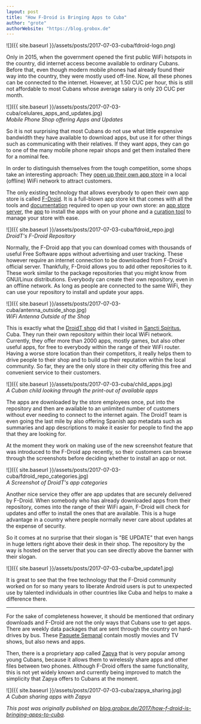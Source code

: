 ```yaml
---
layout: post
title: "How F-Droid is Bringing Apps to Cuba"
author: "grote"
authorWebsite: "https://blog.grobox.de"
---
```


![]({{ site.baseurl }}/assets/posts/2017-07-03-cuba/fdroid-logo.png)

Only in 2015, when the government opened the first public WiFi hotspots in the country, did internet access become available to ordinary Cubans. Before that, even though modern mobile phones had already found their way into the country, they were mostly used off-line. Now, all these phones can be connected to the internet. However, at 1.50 CUC per hour, this is still not affordable to most Cubans whose average salary is only 20 CUC per month.

![]({{ site.baseurl }}/assets/posts/2017-07-03-cuba/celulares_apps_and_updates.jpg)<br/>
*Mobile Phone Shop offering Apps and Updates*

So it is not surprising that most Cubans do not use what little expensive bandwidth they have available to download apps, but use it for other things such as communicating with their relatives. If they want apps, they can go to one of the many mobile phone repair shops and get them installed there for a nominal fee.

In order to distinguish themselves from the tough competition, some shops take an interesting approach: They <a href="https://guardianproject.info/2017/02/22/build-your-own-app-store-android-media-distribution-for-everyone/">open up their own app store</a> in a local (offline) WiFi network to attract customers.

The only existing technology that allows everybody to open their own app store is called <a href="https://f-droid.org/">F-Droid</a>. It is a full-blown app store kit that comes with all the tools and <a href="https://f-droid.org/docs/">documentation</a> required to open up your own store: an <a href="https://gitlab.com/fdroid/fdroidserver/">app store server</a>, the <a href="https://gitlab.com/fdroid/fdroidclient">app</a> to install the apps with on your phone and a <a href="https://gitlab.com/fdroid/repomaker">curation tool</a> to manage your store with ease.

![]({{ site.baseurl }}/assets/posts/2017-07-03-cuba/fdroid_repo.jpg)<br/>
*DroidT's F-Droid Repository*

Normally, the F-Droid app that you can download comes with thousands of useful Free Software apps without advertising and user tracking. These however require an internet connection to be downloaded from F-Droid's official server. Thankfully, F-Droid allows you to add other repositories to it. These work similar to the package repositories that you might know from GNU/Linux distributions. Everybody can create their own repository, even in an offline network. As long as people are connected to the same WiFi, they can use your repository to install and update your apps.

![]({{ site.baseurl }}/assets/posts/2017-07-03-cuba/antenna_outside_shop.jpg)<br/>
*WiFi Antenna Outside of the Shop*

This is exactly what the <a href="http://droid-tech.com/">DroidT shop</a> did that I visited in <a href="https://en.wikipedia.org/wiki/Sancti_Sp%C3%ADritus">Sancti Spíritus</a>, Cuba. They run their own repository within their local WiFi network. Currently, they offer more than 2000 apps, mostly games, but also other useful apps, for free to everybody within the range of their WiFi router. Having a worse store location than their competitors, it really helps them to drive people to their shop and to build up their reputation within the local community. So far, they are the only store in their city offering this free and convenient service to their customers.

![]({{ site.baseurl }}/assets/posts/2017-07-03-cuba/child_apps.jpg)<br/>
*A Cuban child looking through the print-out of available apps*

The apps are downloaded by the store employees once, put into the repository and then are available to an unlimited number of customers without ever needing to connect to the internet again. The DroidT team is even going the last mile by also offering Spanish app metadata such as summaries and app descriptions to make it easier for people to find the app that they are looking for.

At the moment they work on making use of the new screenshot feature that was introduced to the F-Droid app recently, so their customers can browse through the screenshots before deciding whether to install an app or not.

![]({{ site.baseurl }}/assets/posts/2017-07-03-cuba/fdroid_repo_categories.jpg)<br/>
*A Screenshot of DroidT's app categories*

Another nice service they offer are app updates that are securely delivered by F-Droid. When somebody who has already downloaded apps from their repository, comes into the range of their WiFi again, F-Droid will check for updates and offer to install the ones that are available. This is a huge advantage in a country where people normally never care about updates at the expense of security.

So it comes at no surprise that their slogan is "BE UPDATE" that even hangs in huge letters right above their desk in their shop. The repository by the way is hosted on the server that you can see directly above the banner with their slogan.

![]({{ site.baseurl }}/assets/posts/2017-07-03-cuba/be_update1.jpg)

It is great to see that the free technology that the F-Droid community worked on for so many years to liberate Android users is put to unexpected use by talented individuals in other countries like Cuba and helps to make a difference there.

<hr />

For the sake of completeness however, it should be mentioned that ordinary downloads and F-Droid are not the only ways that Cubans use to get apps. There are weekly data packages that are sent through the country on hard-drives by bus. These <a href="https://en.wikipedia.org/wiki/El_Paquete_Semanal">Paquete Semanal</a> contain mostly movies and TV shows, but also news and apps.

Then, there is a proprietary app called <a href="https://en.wikipedia.org/wiki/Zapya">Zapya</a> that is very popular among young Cubans, because it allows them to wirelessly share apps and other files between two phones. Although F-Droid offers the same functionality, this is not yet widely known and currently being improved to match the simplicity that Zapya offers to Cubans at the moment.

![]({{ site.baseurl }}/assets/posts/2017-07-03-cuba/zapya_sharing.jpg)<br/>
*A Cuban sharing apps with Zapya*


*This post was originally published on [blog.grobox.de/2017/how-f-droid-is-bringing-apps-to-cuba](https://blog.grobox.de/2017/how-f-droid-is-bringing-apps-to-cuba/).*

